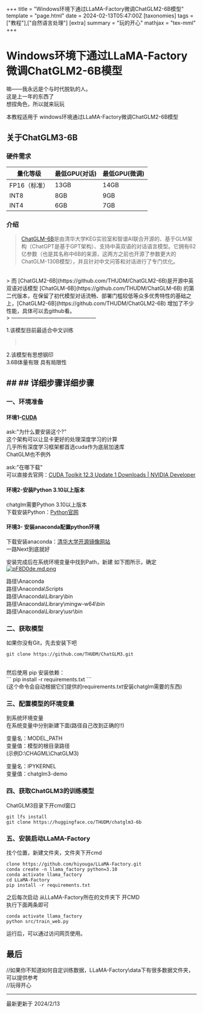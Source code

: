 +++
title = "Windows环境下通过LLaMA-Factory微调ChatGLM2-6B模型"
template = "page.html"
date = 2024-02-13T05:47:00Z
[taxonomies]
tags = ["教程"],["自然语言处理"]
[extra]
summary = "玩的开心"
mathjax = "tex-mml"
+++

# Windows环境下通过LLaMA-Factory微调ChatGLM2-6B模型

嘛——我永远是个与时代脱轨的人。
<br>
这是上一年的东西了
<br>
想捏角色，所以就来玩玩

本教程适用于  windows环境通过LLaMA-Factory微调ChatGLM2-6B模型

## 关于ChatGLM3-6B

### **硬件需求**

| 量化等级     | 最低GPU(对话) | 最低GPU(微调) |
| -------------- | --------------- | --------------- |
| FP16（标准） | 13GB          | 14GB          |
| INT8         | 8GB           | 9GB           |
| INT4         | 6GB           | 7GB           |

### **介绍**

> [ChatGLM-6B](https://github.com/THUDM/ChatGLM-6B)是由清华大学KEG实验室和智谱AI联合开源的、基于GLM架构（ChatGPT是基于GPT架构）、支持中英双语的对话语言模型。它拥有62亿参数（也是其名称中6B的来源，这两方之前也开源了参数更大的ChatGLM-130B模型），并且针对中文问答和对话进行了专门优化。
<br>
> 而 [ChatGLM2-6B](https://github.com/THUDM/ChatGLM2-6B)是开源中英双语对话模型 [ChatGLM-6B](https://github.com/THUDM/ChatGLM-6B) 的第二代版本，在保留了初代模型对话流畅、部署门槛较低等众多优秀特性的基础之上，[ChatGLM2-6B](https://github.com/THUDM/ChatGLM2-6B) 增加了不少性能，具体可以去github看。
<br>
> ————————————————
<br>

1.该模型目前最适合中文训练
> <br>
2.该模型有思想钢印
<br>
3.6B体量有限 具有局限性

## ## ## 详细步骤详细步骤

### 一、环境准备

#### 环境1-[CUDA](https://so.csdn.net/so/search?q=CUDA&spm=1001.2101.3001.7020)

ask:"为什么要安装这个?"
<br>
这个架构可以让显卡更好的处理深度学习的计算
<br>
几乎所有深度学习框架都首选cuda作为底层加速库
<br>
ChatGLM也不例外

ask:"在哪下载"
<br>
可以直接去官网：[CUDA Toolkit 12.3 Update 1 Downloads | NVIDIA Developer](https://developer.nvidia.com/cuda-downloads "CUDA Toolkit 12.3 Update 1 Downloads | NVIDIA Developer")

#### 环境2-安装Python 3.10以上版本

chatglm需要Python 3.10以上版本
<br>
下载安装Python：[Python官网](https://www.python.org/downloads/)

#### 环境3- 安装anaconda配置python环境

下载安装anaconda：[清华大学开源镜像网站](https://mirrors.tuna.tsinghua.edu.cn/anaconda/archive/ "Index of /anaconda/archive/ | 清华大学开源软件镜像站 | Tsinghua Open Source Mirror")
<br>
一路Next到底就好

安装完成后在系统环境变量中找到Path，新建 如下图所示，确定
<br>
[![pF8D0de.md.png](https://s11.ax1x.com/2024/02/13/pF8D0de.md.png)](https://imgse.com/i/pF8D0de)

路径\Anaconda
<br>
路径\Anaconda\Scripts
<br>
路径\Anaconda\Library\bin
<br>
路径\Anaconda\Library\mingw-w64\bin
<br>
路径\Anaconda\Library\usr\bin
<br>

### 二、获取模型

如果你没有Git，先去安装下吧
<br>
```
git clone https://github.com/THUDM/ChatGLM3.git
```
<br>
然后使用 pip 安装依赖：
<br>
```
pip install -r requirements.txt
```
<br>
(这个命令会自动根据它们提供的requirements.txt安装chatglm需要的东西)

### 三、配置模型的环境变量

到系统环境变量
<br>
在系统变量中分别新建下面(路径自己改到正确的!!)

变量名：MODEL_PATH
<br>
变量值：模型的根目录路径
<br>
(示例D:\CHAGML\ChatGLM3)

变量名：IPYKERNEL
<br>
变量值：chatglm3-demo

### 四、获取ChatGLM3的训练模型

ChatGLM3目录下开cmd窗口

```
git lfs install
git clone https://huggingface.co/THUDM/chatglm3-6b
```


### 五、安装启动LLaMA-Factory

找个位置，新建文件夹，文件夹下开cmd

```
clone https://github.com/hiyouga/LLaMA-Factory.git
conda create -n llama_factory python=3.10
conda activate llama_factory
cd LLaMA-Factory
pip install -r requirements.txt
```

之后每次启动 从LLaMA-Factory所在的文件夹下 开CMD
<br>
执行下面两条即可

```
conda activate llama_factory
python src/train_web.py
```

运行后，可以通过访问网页使用。

## 最后

//如果你不知道如何自定训练数据，LLaMA-Factory\data下有很多数据文件夹，可以提供参考
<br>
//玩得开心

-------------------------------

最新更新于 2024/2/13


